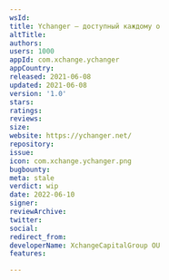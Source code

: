 ```yaml
---
wsId: 
title: Ychanger – доступный каждому о
altTitle: 
authors: 
users: 1000
appId: com.xchange.ychanger
appCountry: 
released: 2021-06-08
updated: 2021-06-08
version: '1.0'
stars: 
ratings: 
reviews: 
size: 
website: https://ychanger.net/
repository: 
issue: 
icon: com.xchange.ychanger.png
bugbounty: 
meta: stale
verdict: wip
date: 2022-06-10
signer: 
reviewArchive: 
twitter: 
social: 
redirect_from: 
developerName: XchangeCapitalGroup OU
features: 

---
```


